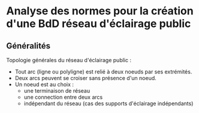 # Analyse des normes pour la création d'une BdD réseau d'éclairage public

## Généralités

Topologie générales du réseau d'éclairage public : 

- Tout arc (ligne ou polyligne) est relié à deux noeuds par ses extrémités.
- Deux arcs peuvent se croiser sans présence d'un noeud. 
- Un noeud est au choix : 
  - une terminaison de réseau
  - une connection entre deux arcs
  - indépendant du réseau (cas des supports d'éclairage indépendants)
